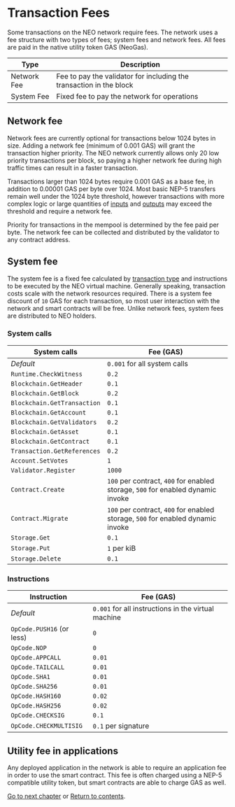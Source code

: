 # Transaction Fees
Some transactions on the NEO network require fees. The network uses a fee structure with two types of fees; system fees and network fees. All fees are paid in the native utility token GAS (NeoGas).

| Type        | Description                                                         |
|-------------|---------------------------------------------------------------------|
| Network Fee | Fee to pay the validator for including the transaction in the block |
| System Fee  | Fixed fee to pay the network for operations                         |

## Network fee
Network fees are currently optional for transactions below 1024 bytes in size. Adding a network fee (minimum of 0.001 GAS) will grant the transaction higher priority. The NEO network currently allows only 20 low priority transactions per block, so paying a higher network fee during high traffic times can result in a faster transaction.

Transactions larger than 1024 bytes require 0.001 GAS as a base fee, in addition to 0.00001 GAS per byte over 1024. Most basic NEP-5 transfers remain well under the 1024 byte threshold, however transactions with more complex logic or large quantities of [inputs](2-Structure_of_NEO_transactions.md#inputs) and [outputs](2-Structure_of_NEO_transactions.md#outputs) may exceed the threshold and require a network fee.

Priority for transactions in the mempool is determined by the fee paid per byte. The network fee can be collected and distributed by the validator to any contract address.

## System fee
The system fee is a fixed fee calculated by [transaction type](3-NEO_transaction_types.md) and instructions to be executed by the NEO virtual machine. Generally speaking, transaction costs scale with the network resources required. There is a system fee discount of `10` GAS for each transaction, so most user interaction with the network and smart contracts will be free. Unlike network fees, system fees are distributed to NEO holders.

### System calls

| System calls                | Fee (GAS)                                                                       |
|-----------------------------|---------------------------------------------------------------------------------|
| *Default*                   | `0.001` for all system calls                                                    |
| `Runtime.CheckWitness`      | `0.2`                                                                           |
| `Blockchain.GetHeader`      | `0.1`                                                                           |
| `Blockchain.GetBlock`       | `0.2`                                                                           |
| `Blockchain.GetTransaction` | `0.1`                                                                           |
| `Blockchain.GetAccount`     | `0.1`                                                                           |
| `Blockchain.GetValidators`  | `0.2`                                                                           |
| `Blockchain.GetAsset`       | `0.1`                                                                           |
| `Blockchain.GetContract`    | `0.1`                                                                           |
| `Transaction.GetReferences` | `0.2`                                                                           |
| `Account.SetVotes`          | `1`                                                                             |
| `Validator.Register`        | `1000`                                                                          |
| `Contract.Create`           | `100` per contract, `400` for enabled storage, `500` for enabled dynamic invoke |
| `Contract.Migrate`          | `100` per contract, `400` for enabled storage, `500` for enabled dynamic invoke |
| `Storage.Get`               | `0.1`                                                                           |
| `Storage.Put`               | `1` per kiB                                                                     |
| `Storage.Delete`            | `0.1`                                                                           |

### Instructions

| Instruction               | Fee (GAS)                                           |
|---------------------------|-----------------------------------------------------|
| *Default*                 | `0.001` for all instructions in the virtual machine |
| `OpCode.PUSH16` (or less) | `0`                                                 |
| `OpCode.NOP`              | `0`                                                 |
| `OpCode.APPCALL`          | `0.01`                                              |
| `OpCode.TAILCALL`         | `0.01`                                              |
| `OpCode.SHA1`             | `0.01`                                              |
| `OpCode.SHA256`           | `0.01`                                              |
| `OpCode.HASH160`          | `0.02`                                              |
| `OpCode.HASH256`          | `0.02`                                              |
| `OpCode.CHECKSIG`         | `0.1`                                               |
| `OpCode.CHECKMULTISIG`    | `0.1` per signature                                 |

## Utility fee in applications
Any deployed application in the network is able to require an application fee in order to use the smart contract. This fee is often charged using a NEP-5 compatible utility token, but smart contracts are able to charge GAS as well.

[Go to next chapter](../4-blocks/1-Introduction_to_blocks_and_blockchain.md) or [Return to contents](../index.md).